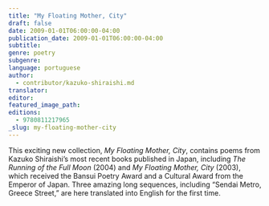 ```yaml
---
title: "My Floating Mother, City"
draft: false
date: 2009-01-01T06:00:00-04:00
publication_date: 2009-01-01T06:00:00-04:00
subtitle:
genre: poetry
subgenre:
language: portuguese
author:
  - contributor/kazuko-shiraishi.md
translator:
editor:
featured_image_path:
editions:
  - 9780811217965
_slug: my-floating-mother-city
---
```


This exciting new collection, _My Floating Mother, City_, contains poems from Kazuko Shiraishi’s most recent books published in Japan, including _The Running of the Full Moon_ (2004) and _My Floating Mother, City_ (2003), which received the Bansui Poetry Award and a Cultural Award from the Emperor of Japan. Three amazing long sequences, including “Sendai Metro, Greece Street,” are here translated into English for the first time.

